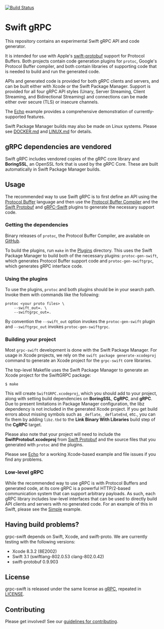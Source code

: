 [![Build Status](https://travis-ci.org/grpc/grpc-swift.svg?branch=master)](https://travis-ci.org/grpc/grpc-swift)

# Swift gRPC 

This repository contains an experimental Swift gRPC API
and code generator.

It is intended for use with Apple's 
[swift-protobuf](https://github.com/apple/swift-protobuf)
support for Protocol Buffers. Both projects contain
code generation plugins for `protoc`, Google's 
Protocol Buffer compiler, and both contain libraries
of supporting code that is needed to build and run
the generated code.

APIs and generated code is provided for both gRPC clients
and servers, and can be built either with Xcode or the Swift
Package Manager. Support is provided for all four gRPC
API styles (Unary, Server Streaming, Client Streaming, 
and Bidirectional Streaming) and connections can be made
either over secure (TLS) or insecure channels.

The [Echo](Examples/Echo) example provides a comprehensive
demonstration of currently-supported features.

Swift Package Manager builds may also be made on Linux 
systems. Please see [DOCKER.md](DOCKER.md) and 
[LINUX.md](LINUX.md) for details.

## gRPC dependencies are vendored

Swift gRPC includes vendored copies of the gRPC core
library and **BoringSSL**, an OpenSSL fork that is used by
the gRPC Core. These are built automatically in Swift Package
Manager builds.

## Usage

The recommended way to use Swift gRPC is to first define an API using the
[Protocol Buffer](https://developers.google.com/protocol-buffers/)
language and then use the
[Protocol Buffer Compiler](https://github.com/google/protobuf)
and the [Swift Protobuf](https://github.com/apple/swift-protobuf)
and [gRPC-Swift](https://github.com/grpc/grpc-swift) plugins to
generate the necessary support code.

### Getting the dependencies

Binary releases of `protoc`, the Protocol Buffer Compiler, are
available on [GitHub](https://github.com/google/protobuf/releases).

To build the plugins, run `make` in the [Plugins](Plugins) directory.
This uses the Swift Package Manager to build both of the necessary
plugins: `protoc-gen-swift`, which generates Protocol Buffer support code
and `protoc-gen-swiftgrpc`, which generates gRPC interface code.

### Using the plugins

To use the plugins, `protoc` and both plugins should be in your
search path. Invoke them with commands like the following:

    protoc <your proto files> \
        --swift_out=. \
        --swiftgrpc_out=.

By convention the `--swift_out` option invokes the `protoc-gen-swift`
plugin and `--swiftgrpc_out` invokes `protoc-gen-swiftgrpc`.

### Building your project

Most `grpc-swift` development is done with the Swift Package Manager.
For usage in Xcode projects, we rely on the `swift package generate-xcodeproj`
command to generate an Xcode project for the `grpc-swift` core libraries.

The top-level Makefile uses the Swift Package Manager to
generate an Xcode project for the SwiftGRPC package:

    $ make

This will create `SwiftGRPC.xcodeproj`, which you should
add to your project, along with setting build dependencies
on **BoringSSL**, **CgRPC**, and **gRPC**. Due to present
limitations in Package Manager configuration, the libz
dependency is not included in the generated Xcode project. If
you get build errors about missing symbols such as
`_deflate`, `_deflateEnd`, etc., you can fix them by adding
`libz.tbd` to the **Link Binary With Libraries** build step
of the **CgRPC** target.

Please also note that your project will need to include the
**SwiftProtobuf.xcodeproj** from
[Swift Protobuf](https://github.com/apple/swift-protobuf) and
the source files that you generated with `protoc` and the plugins.

Please see [Echo](Examples/Echo) for a working Xcode-based
example and file issues if you find any problems.

### Low-level gRPC

While the recommended way to use gRPC is with Protocol Buffers
and generated code, at its core gRPC is a powerful HTTP/2-based
communication system that can support arbitrary payloads. As such,
each gRPC library includes low-level interfaces that can be used
to directly build API clients and servers with no generated code.
For an example of this in Swift, please see the
[Simple](Examples/Simple) example.

## Having build problems?

grpc-swift depends on Swift, Xcode, and swift-proto. We are currently
testing with the following versions:

- Xcode 8.3.2 (8E2002) 
- Swift 3.1 (swiftlang-802.0.53 clang-802.0.42)
- swift-protobuf 0.9.903 

## License

grpc-swift is released under the same license as 
[gRPC](https://github.com/grpc/grpc), repeated in
[LICENSE](LICENSE). 

## Contributing

Please get involved! See our [guidelines for contributing](CONTRIBUTING.md).
